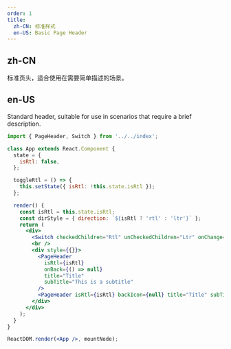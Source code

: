 ```yaml
---
order: 1
title:
  zh-CN: 标准样式
  en-US: Basic Page Header
---
```


## zh-CN

标准页头，适合使用在需要简单描述的场景。

## en-US

Standard header, suitable for use in scenarios that require a brief description.

```jsx
import { PageHeader, Switch } from '../../index';

class App extends React.Component {
  state = {
    isRtl: false,
  };

  toggleRtl = () => {
    this.setState({ isRtl: !this.state.isRtl });
  };

  render() {
    const isRtl = this.state.isRtl;
    const dirStyle = { direction: `${isRtl ? 'rtl' : 'ltr'}` };
    return (
      <div>
        <Switch checkedChildren="Rtl" unCheckedChildren="Ltr" onChange={this.toggleRtl} />
        <br />
        <div style={{}}>
          <PageHeader
            isRtl={isRtl}
            onBack={() => null}
            title="Title"
            subTitle="This is a subtitle"
          />
          <PageHeader isRtl={isRtl} backIcon={null} title="Title" subTitle="This is a subtitle" />
        </div>
      </div>
    );
  }
}

ReactDOM.render(<App />, mountNode);
```

<style>
.code-box-demo .ant-page-header {
  border: 1px solid rgb(235, 237, 240);
}
<style>
